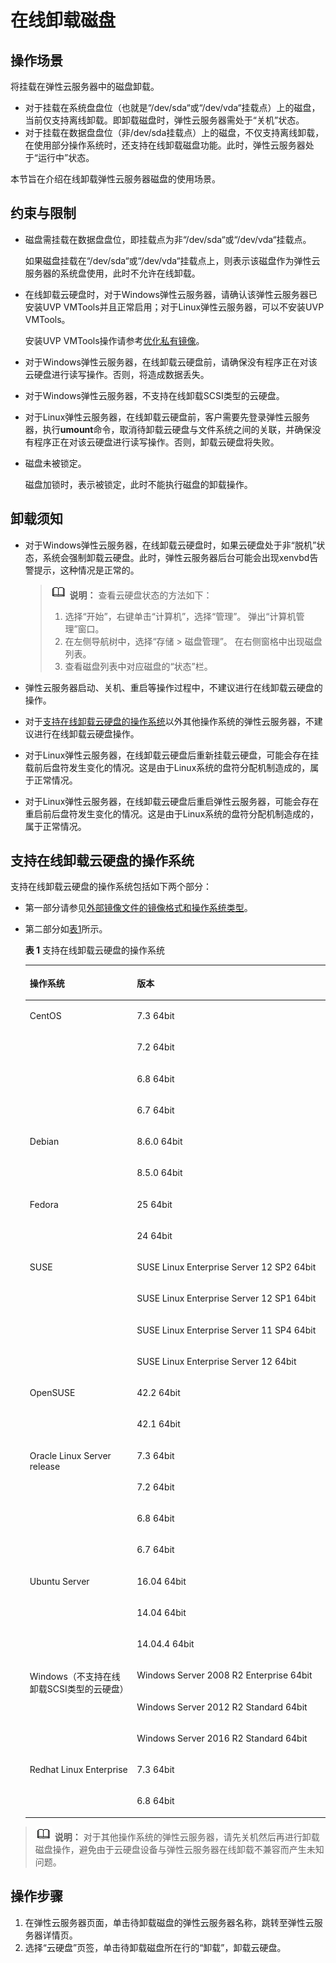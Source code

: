 # 在线卸载磁盘<a name="ecs_03_0304"></a>

## 操作场景<a name="section15787511144344"></a>

将挂载在弹性云服务器中的磁盘卸载。

-   对于挂载在系统盘盘位（也就是“/dev/sda“或“/dev/vda“挂载点）上的磁盘，当前仅支持离线卸载。即卸载磁盘时，弹性云服务器需处于“关机”状态。
-   对于挂载在数据盘盘位（非/dev/sda挂载点）上的磁盘，不仅支持离线卸载，在使用部分操作系统时，还支持在线卸载磁盘功能。此时，弹性云服务器处于“运行中”状态。

本节旨在介绍在线卸载弹性云服务器磁盘的使用场景。

## 约束与限制<a name="section34475334143121"></a>

-   磁盘需挂载在数据盘盘位，即挂载点为非“/dev/sda“或“/dev/vda“挂载点。

    如果磁盘挂载在“/dev/sda“或“/dev/vda“挂载点上，则表示该磁盘作为弹性云服务器的系统盘使用，此时不允许在线卸载。

-   在线卸载云硬盘时，对于Windows弹性云服务器，请确认该弹性云服务器已安装UVP VMTools并且正常启用；对于Linux弹性云服务器，可以不安装UVP VMTools。

    安装UVP VMTools操作请参考[优化私有镜像](https://support.huaweicloud.com/usermanual-ims/zh-cn_topic_0047501112.html)。

-   对于Windows弹性云服务器，在线卸载云硬盘前，请确保没有程序正在对该云硬盘进行读写操作。否则，将造成数据丢失。
-   对于Windows弹性云服务器，不支持在线卸载SCSI类型的云硬盘。

-   对于Linux弹性云服务器，在线卸载云硬盘前，客户需要先登录弹性云服务器，执行**umount**命令，取消待卸载云硬盘与文件系统之间的关联，并确保没有程序正在对该云硬盘进行读写操作。否则，卸载云硬盘将失败。
-   磁盘未被锁定。

    磁盘加锁时，表示被锁定，此时不能执行磁盘的卸载操作。

## 卸载须知<a name="section58087347152725"></a>

-   对于Windows弹性云服务器，在线卸载云硬盘时，如果云硬盘处于非“脱机”状态，系统会强制卸载云硬盘。此时，弹性云服务器后台可能会出现xenvbd告警提示，这种情况是正常的。

    >![](public_sys-resources/icon-note.gif) **说明：** 
    >查看云硬盘状态的方法如下：
    >1.  选择“开始”，右键单击“计算机”，选择“管理”。
    >    弹出“计算机管理”窗口。
    >2.  在左侧导航树中，选择“存储 \> 磁盘管理”。
    >    在右侧窗格中出现磁盘列表。
    >3.  查看磁盘列表中对应磁盘的“状态”栏。

-   弹性云服务器启动、关机、重启等操作过程中，不建议进行在线卸载云硬盘的操作。
-   对于[支持在线卸载云硬盘的操作系统](#section21417196143518)以外其他操作系统的弹性云服务器，不建议进行在线卸载云硬盘操作。
-   对于Linux弹性云服务器，在线卸载云硬盘后重新挂载云硬盘，可能会存在挂载前后盘符发生变化的情况。这是由于Linux系统的盘符分配机制造成的，属于正常情况。
-   对于Linux弹性云服务器，在线卸载云硬盘后重启弹性云服务器，可能会存在重启前后盘符发生变化的情况。这是由于Linux系统的盘符分配机制造成的，属于正常情况。

## 支持在线卸载云硬盘的操作系统<a name="section21417196143518"></a>

支持在线卸载云硬盘的操作系统包括如下两个部分：

-   第一部分请参见[外部镜像文件的镜像格式和操作系统类型](https://support.huaweicloud.com/productdesc-ims/zh-cn_topic_0030713143.html)。
-   第二部分如[表1](#table9271324195455)所示。

    **表 1**  支持在线卸载云硬盘的操作系统

    <a name="table9271324195455"></a>
    <table><thead align="left"><tr id="row29095028195455"><th class="cellrowborder" valign="top" width="35.709999999999994%" id="mcps1.2.3.1.1"><p id="p3874810195455"><a name="p3874810195455"></a><a name="p3874810195455"></a>操作系统</p>
    </th>
    <th class="cellrowborder" valign="top" width="64.29%" id="mcps1.2.3.1.2"><p id="p45424225195455"><a name="p45424225195455"></a><a name="p45424225195455"></a>版本</p>
    </th>
    </tr>
    </thead>
    <tbody><tr id="row6164841195455"><td class="cellrowborder" rowspan="4" valign="top" width="35.709999999999994%" headers="mcps1.2.3.1.1 "><p id="p29590097195455"><a name="p29590097195455"></a><a name="p29590097195455"></a>CentOS</p>
    </td>
    <td class="cellrowborder" valign="top" width="64.29%" headers="mcps1.2.3.1.2 "><p id="p47987633195455"><a name="p47987633195455"></a><a name="p47987633195455"></a>7.3 64bit</p>
    </td>
    </tr>
    <tr id="row29235518195455"><td class="cellrowborder" valign="top" headers="mcps1.2.3.1.1 "><p id="p17103579195455"><a name="p17103579195455"></a><a name="p17103579195455"></a>7.2 64bit</p>
    </td>
    </tr>
    <tr id="row19714485195455"><td class="cellrowborder" valign="top" headers="mcps1.2.3.1.1 "><p id="p27960603195455"><a name="p27960603195455"></a><a name="p27960603195455"></a>6.8 64bit</p>
    </td>
    </tr>
    <tr id="row50318836195455"><td class="cellrowborder" valign="top" headers="mcps1.2.3.1.1 "><p id="p33382838195455"><a name="p33382838195455"></a><a name="p33382838195455"></a>6.7 64bit</p>
    </td>
    </tr>
    <tr id="row32010086195455"><td class="cellrowborder" rowspan="2" valign="top" width="35.709999999999994%" headers="mcps1.2.3.1.1 "><p id="p42680203195455"><a name="p42680203195455"></a><a name="p42680203195455"></a>Debian</p>
    </td>
    <td class="cellrowborder" valign="top" width="64.29%" headers="mcps1.2.3.1.2 "><p id="p34544441195455"><a name="p34544441195455"></a><a name="p34544441195455"></a>8.6.0 64bit</p>
    </td>
    </tr>
    <tr id="row42464514195455"><td class="cellrowborder" valign="top" headers="mcps1.2.3.1.1 "><p id="p40785593195455"><a name="p40785593195455"></a><a name="p40785593195455"></a>8.5.0 64bit</p>
    </td>
    </tr>
    <tr id="row31526020195455"><td class="cellrowborder" rowspan="2" valign="top" width="35.709999999999994%" headers="mcps1.2.3.1.1 "><p id="p3470819195455"><a name="p3470819195455"></a><a name="p3470819195455"></a>Fedora</p>
    </td>
    <td class="cellrowborder" valign="top" width="64.29%" headers="mcps1.2.3.1.2 "><p id="p12700947195455"><a name="p12700947195455"></a><a name="p12700947195455"></a>25 64bit</p>
    </td>
    </tr>
    <tr id="row7771181195618"><td class="cellrowborder" valign="top" headers="mcps1.2.3.1.1 "><p id="p28046932195618"><a name="p28046932195618"></a><a name="p28046932195618"></a>24 64bit</p>
    </td>
    </tr>
    <tr id="row48634140195618"><td class="cellrowborder" rowspan="4" valign="top" width="35.709999999999994%" headers="mcps1.2.3.1.1 "><p id="p35054084195618"><a name="p35054084195618"></a><a name="p35054084195618"></a>SUSE</p>
    </td>
    <td class="cellrowborder" valign="top" width="64.29%" headers="mcps1.2.3.1.2 "><p id="p20808552195618"><a name="p20808552195618"></a><a name="p20808552195618"></a>SUSE Linux Enterprise Server 12 SP2 64bit</p>
    </td>
    </tr>
    <tr id="row56745994195618"><td class="cellrowborder" valign="top" headers="mcps1.2.3.1.1 "><p id="p28769574195618"><a name="p28769574195618"></a><a name="p28769574195618"></a>SUSE Linux Enterprise Server 12 SP1 64bit</p>
    </td>
    </tr>
    <tr id="row53117304195618"><td class="cellrowborder" valign="top" headers="mcps1.2.3.1.1 "><p id="p700567195618"><a name="p700567195618"></a><a name="p700567195618"></a>SUSE Linux Enterprise Server 11 SP4 64bit</p>
    </td>
    </tr>
    <tr id="row1719114311319"><td class="cellrowborder" valign="top" headers="mcps1.2.3.1.1 "><p id="p5009498811319"><a name="p5009498811319"></a><a name="p5009498811319"></a>SUSE Linux Enterprise Server 12 64bit</p>
    </td>
    </tr>
    <tr id="row588467195618"><td class="cellrowborder" rowspan="2" valign="top" width="35.709999999999994%" headers="mcps1.2.3.1.1 "><p id="p5296204195618"><a name="p5296204195618"></a><a name="p5296204195618"></a>OpenSUSE</p>
    </td>
    <td class="cellrowborder" valign="top" width="64.29%" headers="mcps1.2.3.1.2 "><p id="p26339408195618"><a name="p26339408195618"></a><a name="p26339408195618"></a>42.2 64bit</p>
    </td>
    </tr>
    <tr id="row14494860195618"><td class="cellrowborder" valign="top" headers="mcps1.2.3.1.1 "><p id="p30661931195618"><a name="p30661931195618"></a><a name="p30661931195618"></a>42.1 64bit</p>
    </td>
    </tr>
    <tr id="row48454688195618"><td class="cellrowborder" rowspan="4" valign="top" width="35.709999999999994%" headers="mcps1.2.3.1.1 "><p id="p33439014195618"><a name="p33439014195618"></a><a name="p33439014195618"></a>Oracle Linux Server release</p>
    </td>
    <td class="cellrowborder" valign="top" width="64.29%" headers="mcps1.2.3.1.2 "><p id="p24205579195618"><a name="p24205579195618"></a><a name="p24205579195618"></a>7.3 64bit</p>
    </td>
    </tr>
    <tr id="row44683344195810"><td class="cellrowborder" valign="top" headers="mcps1.2.3.1.1 "><p id="p26359341195810"><a name="p26359341195810"></a><a name="p26359341195810"></a>7.2 64bit</p>
    </td>
    </tr>
    <tr id="row6869729195810"><td class="cellrowborder" valign="top" headers="mcps1.2.3.1.1 "><p id="p41976870195810"><a name="p41976870195810"></a><a name="p41976870195810"></a>6.8 64bit</p>
    </td>
    </tr>
    <tr id="row49642196195810"><td class="cellrowborder" valign="top" headers="mcps1.2.3.1.1 "><p id="p17483405195810"><a name="p17483405195810"></a><a name="p17483405195810"></a>6.7 64bit</p>
    </td>
    </tr>
    <tr id="row28948492195810"><td class="cellrowborder" rowspan="3" valign="top" width="35.709999999999994%" headers="mcps1.2.3.1.1 "><p id="p59209837195810"><a name="p59209837195810"></a><a name="p59209837195810"></a>Ubuntu Server</p>
    </td>
    <td class="cellrowborder" valign="top" width="64.29%" headers="mcps1.2.3.1.2 "><p id="p31267532195810"><a name="p31267532195810"></a><a name="p31267532195810"></a>16.04 64bit</p>
    </td>
    </tr>
    <tr id="row66691124195810"><td class="cellrowborder" valign="top" headers="mcps1.2.3.1.1 "><p id="p31012055195810"><a name="p31012055195810"></a><a name="p31012055195810"></a>14.04 64bit</p>
    </td>
    </tr>
    <tr id="row29984127195810"><td class="cellrowborder" valign="top" headers="mcps1.2.3.1.1 "><p id="p48048103195810"><a name="p48048103195810"></a><a name="p48048103195810"></a>14.04.4 64bit</p>
    </td>
    </tr>
    <tr id="row58019688195810"><td class="cellrowborder" rowspan="3" valign="top" width="35.709999999999994%" headers="mcps1.2.3.1.1 "><p id="p52415150195810"><a name="p52415150195810"></a><a name="p52415150195810"></a>Windows（不支持在线卸载SCSI类型的云硬盘）</p>
    </td>
    <td class="cellrowborder" valign="top" width="64.29%" headers="mcps1.2.3.1.2 "><p id="p17768768195810"><a name="p17768768195810"></a><a name="p17768768195810"></a>Windows Server 2008 R2 Enterprise 64bit</p>
    </td>
    </tr>
    <tr id="row17974643195810"><td class="cellrowborder" valign="top" headers="mcps1.2.3.1.1 "><p id="p17286382195810"><a name="p17286382195810"></a><a name="p17286382195810"></a>Windows Server 2012 R2 Standard 64bit</p>
    </td>
    </tr>
    <tr id="row5831657195810"><td class="cellrowborder" valign="top" headers="mcps1.2.3.1.1 "><p id="p23420035195810"><a name="p23420035195810"></a><a name="p23420035195810"></a>Windows Server 2016 R2 Standard 64bit</p>
    </td>
    </tr>
    <tr id="row24482463195810"><td class="cellrowborder" rowspan="2" valign="top" width="35.709999999999994%" headers="mcps1.2.3.1.1 "><p id="p19015578195810"><a name="p19015578195810"></a><a name="p19015578195810"></a>Redhat Linux Enterprise</p>
    </td>
    <td class="cellrowborder" valign="top" width="64.29%" headers="mcps1.2.3.1.2 "><p id="p63866841195810"><a name="p63866841195810"></a><a name="p63866841195810"></a>7.3 64bit</p>
    </td>
    </tr>
    <tr id="row39384495195810"><td class="cellrowborder" valign="top" headers="mcps1.2.3.1.1 "><p id="p55812053195810"><a name="p55812053195810"></a><a name="p55812053195810"></a>6.8 64bit</p>
    </td>
    </tr>
    </tbody>
    </table>

>![](public_sys-resources/icon-note.gif) **说明：** 
>对于其他操作系统的弹性云服务器，请先关机然后再进行卸载磁盘操作，避免由于云硬盘设备与弹性云服务器在线卸载不兼容而产生未知问题。

## 操作步骤<a name="section4606494215457"></a>

1.  在弹性云服务器页面，单击待卸载磁盘的弹性云服务器名称，跳转至弹性云服务器详情页。
2.  选择“云硬盘”页签，单击待卸载磁盘所在行的“卸载”，卸载云硬盘。

